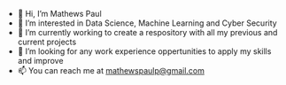 - 👋 Hi, I’m Mathews Paul
- 👀 I’m interested in Data Science, Machine Learning and Cyber Security
- 🌱 I’m currently working to create a respository with all my previous and current projects
- 💞️ I’m looking for any work experience oppertunities to apply my skills and improve
- 📫 You can reach me at mathewspaulp@gmail.com

<!---
MathewsPaulP/MathewsPaulP is a ✨ special ✨ repository because its `README.md` (this file) appears on your GitHub profile.
You can click the Preview link to take a look at your changes.
--->
